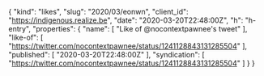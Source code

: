 {
  "kind": "likes",
  "slug": "2020/03/eonwn",
  "client_id": "https://indigenous.realize.be",
  "date": "2020-03-20T22:48:00Z",
  "h": "h-entry",
  "properties": {
    "name": [
      "Like of @nocontextpawnee's tweet"
    ],
    "like-of": [
      "https://twitter.com/nocontextpawnee/status/1241128843131285504"
    ],
    "published": [
      "2020-03-20T22:48:00Z"
    ],
    "syndication": [
      "https://twitter.com/nocontextpawnee/status/1241128843131285504"
    ]
  }
}
